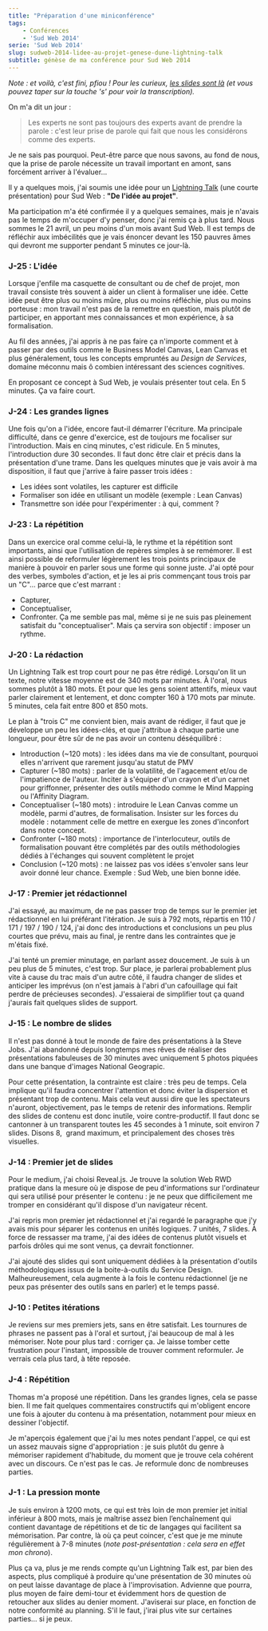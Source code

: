 ```yaml
---
title: "Préparation d'une miniconférence"
tags:
    - Conférences
    - 'Sud Web 2014'
serie: 'Sud Web 2014'
slug: sudweb-2014-lidee-au-projet-genese-dune-lightning-talk
subtitle: génèse de ma conférence pour Sud Web 2014
---
```


_Note&nbsp;: et voilà, c'est fini, pfiou&nbsp;! Pour les curieux,
[les <span lang="en">slides</span> sont là](http://borisschapira.github.io/slides/sw2014/#/)
(et vous pouvez taper sur la touche 's' pour voir la transcription)._

On m'a dit un jour&nbsp;:

> Les experts ne sont pas toujours des experts avant de prendre la parole&nbsp;:
> c'est leur prise de parole qui fait que nous les considérons comme des
> experts.

Je ne sais pas pourquoi. Peut-être parce que nous savons, au fond de nous, que
la prise de parole nécessite un travail important en amont, sans forcément
arriver à l'évaluer…

Il y a quelques mois, j'ai soumis une idée pour un
<span lang="en">[Lightning Talk](https://en.wikipedia.org/wiki/Lightning_talk)</span>
(une courte présentation) pour Sud Web&nbsp;: **"De l'idée au projet"**.

Ma participation m'a été confirmée il y a quelques semaines, mais je n'avais pas
le temps de m'occuper d'y penser, donc j'ai remis ça à plus tard. Nous sommes le
21 avril, un peu moins d'un mois avant Sud Web. Il est temps de réfléchir aux
imbécilités que je vais énoncer devant les 150 pauvres âmes qui devront me
supporter pendant 5 minutes ce jour-là.

<!-- more -->

### J-25&nbsp;: L'idée

Lorsque j'enfile ma casquette de consultant ou de chef de projet, mon travail
consiste très souvent à aider un client à formaliser une idée. Cette idée peut
être plus ou moins mûre, plus ou moins réfléchie, plus ou moins porteuse&nbsp;:
mon travail n'est pas de la remettre en question, mais plutôt de participer, en
apportant mes connaissances et mon expérience, à sa formalisation.

Au fil des années, j'ai appris à ne pas faire ça n'importe comment et à passer
par des outils comme le Business Model Canvas, Lean Canvas et plus généralement,
tous les concepts empruntés au _Design de Services_, domaine méconnu mais ô
combien intéressant des sciences cognitives.

En proposant ce concept à Sud Web, je voulais présenter tout cela. En 5 minutes.
Ça va faire court.

### J-24&nbsp;: Les grandes lignes

Une fois qu'on a l'idée, encore faut-il démarrer l'écriture. Ma principale
difficulté, dans ce genre d'exercice, est de toujours me focaliser sur
l'introduction. Mais en cinq minutes, c'est ridicule. En 5 minutes,
l'introduction dure 30 secondes. Il faut donc être clair et précis dans la
présentation d'une trame. Dans les quelques minutes que je vais avoir à ma
disposition, il faut que j'arrive à faire passer trois idées&nbsp;:

-   Les idées sont volatiles, les capturer est difficile
-   Formaliser son idée en utilisant un modèle (exemple&nbsp;: Lean Canvas)
-   Transmettre son idée pour l'expérimenter&nbsp;: à qui, comment&nbsp;?

### J-23&nbsp;: La répétition

Dans un exercice oral comme celui-là, le rythme et la répétition sont
importants, ainsi que l'utilisation de repères simples à se remémorer. Il est
ainsi possible de reformuler légèrement les trois points principaux de manière à
pouvoir en parler sous une forme qui sonne juste. J'ai opté pour des verbes,
symboles d'action, et je les ai pris commençant tous trois par un "C"… parce que
c'est marrant&nbsp;:

-   Capturer,
-   Conceptualiser,
-   Confronter. Ça me semble pas mal, même si je ne suis pas pleinement
    satisfait du "conceptualiser". Mais ça servira son objectif&nbsp;: imposer
    un rythme.

### J-20&nbsp;: La rédaction

Un <span lang="en">Lightning Talk</span> est trop court pour ne pas être rédigé.
Lorsqu'on lit un texte, notre vitesse moyenne est de 340 mots par minutes. À
l'oral, nous sommes plutôt à 180 mots. Et pour que les gens soient attentifs,
mieux vaut parler clairement et lentement, et donc compter 160 à 170 mots par
minute. 5 minutes, cela fait entre 800 et 850 mots.

Le plan à "trois C" me convient bien, mais avant de rédiger, il faut que je
développe un peu les idées-clés, et que j'attribue à chaque partie une longueur,
pour être sûr de ne pas avoir un contenu déséquilibré&nbsp;:

-   Introduction (~120 mots)&nbsp;: les idées dans ma vie de consultant,
    pourquoi elles n'arrivent que rarement jusqu'au statut de PMV
-   Capturer (~180 mots)&nbsp;: parler de la volatilité, de l'agacement et/ou de
    l'impatience de l'auteur. Inciter à s'équiper d'un crayon et d'un carnet
    pour griffonner, présenter des outils méthodo comme le Mind Mapping ou
    l'Affinity Diagram.
-   Conceptualiser (~180 mots)&nbsp;: introduire le Lean Canvas comme un modèle,
    parmi d'autres, de formalisation. Insister sur les forces du modèle&nbsp;:
    notamment celle de mettre en exergue les zones d'inconfort dans notre
    concept.
-   Confronter (~180 mots)&nbsp;: importance de l'interlocuteur, outils de
    formalisation pouvant être complétés par des outils méthodologies dédiés à
    l'échanges qui souvent complètent le projet
-   Conclusion (~120 mots)&nbsp;: ne laissez pas vos idées s'envoler sans leur
    avoir donné leur chance. Exemple&nbsp;: Sud Web, une bien bonne idée.

### J-17&nbsp;: Premier jet rédactionnel

J'ai essayé, au maximum, de ne pas passer trop de temps sur le premier jet
rédactionnel en lui préférant l'itération. Je suis à 792 mots, répartis en 110 /
171 / 197 / 190 / 124, j'ai donc des introductions et conclusions un peu plus
courtes que prévu, mais au final, je rentre dans les contraintes que je m'étais
fixé.

J'ai tenté un premier minutage, en parlant assez doucement. Je suis à un peu
plus de 5 minutes, c'est trop. Sur place, je parlerai probablement plus vite à
cause du trac mais d'un autre côté, il faudra changer de
<span lang="en">slides</span> et anticiper les imprévus (on n'est jamais à
l'abri d'un cafouillage qui fait perdre de précieuses secondes). J'essaierai de
simplifier tout ça quand j'aurais fait quelques <span lang="en">slides</span> de
support.

### J-15&nbsp;: Le nombre de <span lang="en">slides</span>

Il n'est pas donné à tout le monde de faire des présentations à la Steve Jobs.
J'ai abandonné depuis longtemps mes rêves de réaliser des présentations
fabuleuses de 30 minutes avec uniquement 5 photos piquées dans une banque
d'images National Geograpic.

Pour cette présentation, la contrainte est claire&nbsp;: très peu de temps. Cela
implique qu'il faudra concentrer l'attention et donc éviter la dispersion et
présentant trop de contenu. Mais cela veut aussi dire que les spectateurs
n'auront, objectivement, pas le temps de retenir des informations. Remplir des
<span lang="en">slides</span> de contenu est donc inutile, voire
contre-productif. Il faut donc se cantonner à un transparent toutes les 45
secondes à 1 minute, soit environ 7 <span lang="en">slides</span>. Disons 8,
 grand maximum, et principalement des choses très visuelles.

### J-14&nbsp;: Premier jet de <span lang="en">slides</span>

Pour le medium, j'ai choisi Reveal.js. Je trouve la solution Web RWD pratique
dans la mesure où je dispose de peu d'informations sur l'ordinateur qui sera
utilisé pour présenter le contenu&nbsp;: je ne peux que difficilement me tromper
en considérant qu'il dispose d'un navigateur récent.

J'ai repris mon premier jet rédactionnel et j'ai regardé le paragraphe que j'y
avais mis pour séparer les contenus en unités logiques. 7 unités, 7
<span lang="en">slides</span>. À force de ressasser ma trame, j'ai des idées de
contenus plutôt visuels et parfois drôles qui me sont venus, ça devrait
fonctionner.

J'ai ajouté des <span lang="en">slides</span> qui sont uniquement dédiées à la
présentation d'outils méthodologiques issus de la boite-à-outils du Service
Design. Malheureusement, cela augmente à la fois le contenu rédactionnel (je ne
peux pas présenter des outils sans en parler) et le temps passé.

### J-10&nbsp;: Petites itérations

Je reviens sur mes premiers jets, sans en être satisfait. Les tournures de
phrases ne passent pas à l'oral et surtout, j'ai beaucoup de mal à les
mémoriser. Note pour plus tard&nbsp;: corriger ça. Je laisse tomber cette
frustration pour l'instant, impossible de trouver comment reformuler. Je verrais
cela plus tard, à tête reposée.

### J-4&nbsp;: Répétition

Thomas m'a proposé une répétition. Dans les grandes lignes, cela se passe bien.
Il me fait quelques commentaires constructifs qui m'obligent encore une fois à
ajouter du contenu à ma présentation, notamment pour mieux en dessiner
l'objectif.

Je m'aperçois également que j'ai lu mes notes pendant l'appel, ce qui est un
assez mauvais signe d'appropriation&nbsp;: je suis plutôt du genre à mémoriser
rapidement d'habitude, du moment que je trouve cela cohérent avec un discours.
Ce n'est pas le cas. Je reformule donc de nombreuses parties.

### J-1&nbsp;: La pression monte

Je suis environ à 1200 mots, ce qui est très loin de mon premier jet initial
inférieur à 800 mots, mais je maîtrise assez bien l’enchaînement qui contient
davantage de répétitions et de tic de langages qui facilitent sa mémorisation.
Par contre, là où ça peut coincer, c'est que je me minute régulièrement à 7-8
minutes (_note post-présentation&nbsp;: cela sera en effet mon chrono_).

Plus ça va, plus je me rends compte qu'un <span lang="en">Lightning Talk</span>
est, par bien des aspects, plus compliqué à produire qu'une présentation de 30
minutes où on peut laisse davantage de place à l'improvisation. Advienne que
pourra, plus moyen de faire demi-tour et évidemment hors de question de
retoucher aux <span lang="en">slides</span> au denier moment. J'aviserai sur
place, en fonction de notre conformité au planning. S'il le faut, j'irai plus
vite sur certaines parties… si je peux.
